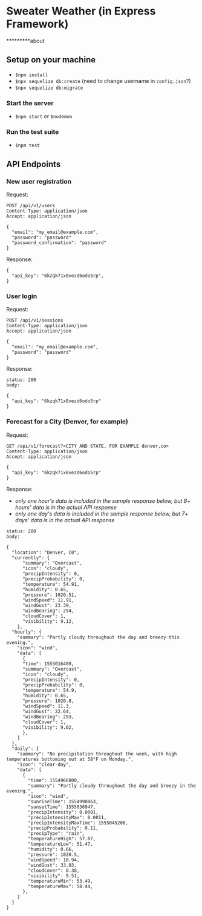 # Sweater Weather (in Express Framework)
*********about

## Setup on your machine
 - `$npm install`
 - `$npx sequelize db:create` (need to change username in `config.json`?)
 - `$npx sequelize db:migrate`

### Start the server
 - `$npm start` or `$nodemon`

### Run the test suite
 - `$npm test`

## API Endpoints

### New user registration
Request:
```
POST /api/v1/users
Content-Type: application/json
Accept: application/json

{
  "email": "my_email@example.com",
  "password": "password"
  "password_confirmation": "password"
}
```
Response:
```
{
  "api_key": "6kzqk71x8vezd6odo5rp",
}
```

### User login
Request:
```
POST /api/v1/sessions
Content-Type: application/json
Accept: application/json

{
  "email": "my_email@example.com",
  "password": "password"
}
```
Response:
```
status: 200
body:

{
  "api_key": "6kzqk71x8vezd6odo5rp"
}
```

### Forecast for a City (Denver, for example)
Request:
```
GET /api/v1/forecast?<CITY AND STATE, FOR EXAMPLE denver,co>
Content-Type: application/json
Accept: application/json

{
  "api_key": "6kzqk71x8vezd6odo5rp"
}
```
Response:
 - *only one hour's data is included in the sample response below, but 8+ hours' data is in the actual API response*
 - *only one day's data is included in the sample response below, but 7+ days' data is in the actual API response*
```
status: 200
body:

{
  "location": "Denver, C0",
  "currently": {
      "summary": "Overcast",
      "icon": "cloudy",
      "precipIntensity": 0,
      "precipProbability": 0,
      "temperature": 54.91,
      "humidity": 0.65,
      "pressure": 1020.51,
      "windSpeed": 11.91,
      "windGust": 23.39,
      "windBearing": 294,
      "cloudCover": 1,
      "visibility": 9.12,
    },
  "hourly": {
    "summary": "Partly cloudy throughout the day and breezy this evening.",
    "icon": "wind",
    "data": [
      {
      "time": 1555016400,
      "summary": "Overcast",
      "icon": "cloudy",
      "precipIntensity": 0,
      "precipProbability": 0,
      "temperature": 54.9,
      "humidity": 0.65,
      "pressure": 1020.8,
      "windSpeed": 11.3,
      "windGust": 22.64,
      "windBearing": 293,
      "cloudCover": 1,
      "visibility": 9.02,
      },
    ]
  },
  "daily": {
    "summary": "No precipitation throughout the week, with high temperatures bottoming out at 58°F on Monday.",
    "icon": "clear-day",
    "data": [
      {
        "time": 1554966000,
        "summary": "Partly cloudy throughout the day and breezy in the evening.",
        "icon": "wind",
        "sunriseTime": 1554990063,
        "sunsetTime": 1555036947,
        "precipIntensity": 0.0001,
        "precipIntensityMax": 0.0011,
        "precipIntensityMaxTime": 1555045200,
        "precipProbability": 0.11,
        "precipType": "rain",
        "temperatureHigh": 57.07,
        "temperatureLow": 51.47,
        "humidity": 0.66,
        "pressure": 1020.5,
        "windSpeed": 10.94,
        "windGust": 33.93,
        "cloudCover": 0.38,
        "visibility": 9.51,
        "temperatureMin": 53.49,
        "temperatureMax": 58.44,
      },
    ]
  }
}
```